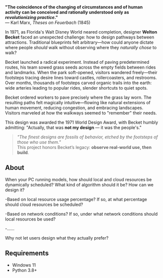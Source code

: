 **"The coincidence of the changing of circumstances and of human activity can be conceived and rationally understood only as *revolutionizing practice*."**  
— Karl Marx, *Theses on Feuerbach* (1845)

In 1971, as Florida's Walt Disney World neared completion, designer **Welton Becket** faced an unexpected challenge: how to design pathways between attractions. Traditional blueprints felt arbitrary—how could anyone dictate where people *should* walk without observing where they *naturally chose* to walk?  

Becket launched a radical experiment. Instead of paving predetermined routes, his team sowed grass seeds across the empty fields between rides and landmarks. When the park soft-opened, visitors wandered freely—their footsteps tracing desire lines toward castles, rollercoasters, and restrooms. Over months, thousands of footsteps carved organic trails into the earth: wide arteries leading to popular rides, slender shortcuts to quiet spots.  

Becket ordered workers to pave precisely where the grass lay worn. The resulting paths felt magically intuitive—flowing like natural extensions of human movement, reducing congestion, and embracing landscapes. Visitors marveled at how the walkways seemed to "remember" their needs.  

This design was awarded the 1971 World Design Award, with Becket humbly admitting: "Actually, that was **not my design** — it was the people's."

> *"The finest designs are fossils of behavior, etched by the footsteps of those who use them."*  
> This project honors Becket’s legacy: **observe real-world use, then build**. 


## About
When your PC running models, how should local and cloud resources be dynamically scheduled? What kind of algorithm should it be? How can we design it?

-Based on local resource usage percentage? If so, at what percentage should cloud resources be scheduled?

-Based on network conditions? If so, under what network conditions should local resources be used?

-......

Why not let users design what they actually prefer?


## Requirements
- Windows 11
- Python 3.8+